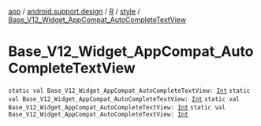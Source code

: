 [app](../../../index.md) / [android.support.design](../../index.md) / [R](../index.md) / [style](index.md) / [Base_V12_Widget_AppCompat_AutoCompleteTextView](.)

# Base_V12_Widget_AppCompat_AutoCompleteTextView

`static val Base_V12_Widget_AppCompat_AutoCompleteTextView: `[`Int`](https://kotlinlang.org/api/latest/jvm/stdlib/kotlin/-int/index.html)
`static val Base_V12_Widget_AppCompat_AutoCompleteTextView: `[`Int`](https://kotlinlang.org/api/latest/jvm/stdlib/kotlin/-int/index.html)
`static val Base_V12_Widget_AppCompat_AutoCompleteTextView: `[`Int`](https://kotlinlang.org/api/latest/jvm/stdlib/kotlin/-int/index.html)
`static val Base_V12_Widget_AppCompat_AutoCompleteTextView: `[`Int`](https://kotlinlang.org/api/latest/jvm/stdlib/kotlin/-int/index.html)